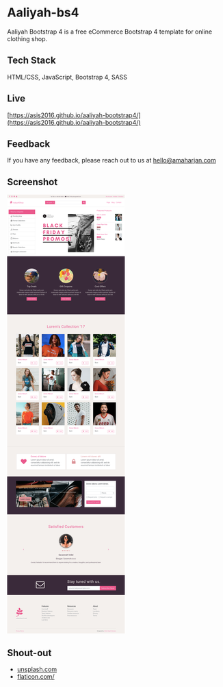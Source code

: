 # Aaliyah-bs4
Aaliyah Bootstrap 4 is a free eCommerce Bootstrap 4 template for online clothing shop.

## Tech Stack
HTML/CSS, JavaScript, Bootstrap 4, SASS

## Live
[https://asis2016.github.io/aaliyah-bootstrap4/](https://asis2016.github.io/aaliyah-bootstrap4/)

## Feedback
If you have any feedback, please reach out to us at hello@amaharjan.com

## Screenshot
![Screenshot](/screenshots/screenshot-v1.png)


## Shout-out
 - [unsplash.com](https://unsplash.com/)
 - [flaticon.com/](https://www.flaticon.com/)
